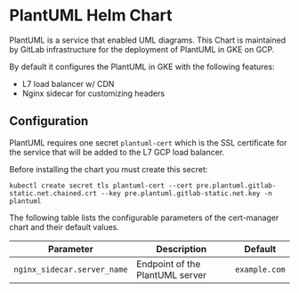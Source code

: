# PlantUML Helm Chart

PlantUML is a service that enabled UML diagrams. This Chart is maintained by
GitLab infrastructure for the deployment of PlantUML in GKE on GCP.

By default it configures the PlantUML in GKE with the following features:

* L7 load balancer w/ CDN
* Nginx sidecar for customizing headers

## Configuration

PlantUML requires one secret `plantuml-cert` which is the SSL certificate
for the service that will be added to the L7 GCP load balancer.

Before installing the chart you must create this secret:

```
kubectl create secret tls plantuml-cert --cert pre.plantuml.gitlab-static.net.chained.crt --key pre.plantuml.gitlab-static.net.key -n plantuml
```

The following table lists the configurable parameters of the cert-manager chart and their default values.

| Parameter | Description | Default |
| --------- | ----------- | ------- |
| `nginx_sidecar.server_name` | Endpoint of the PlantUML server | `example.com` |
